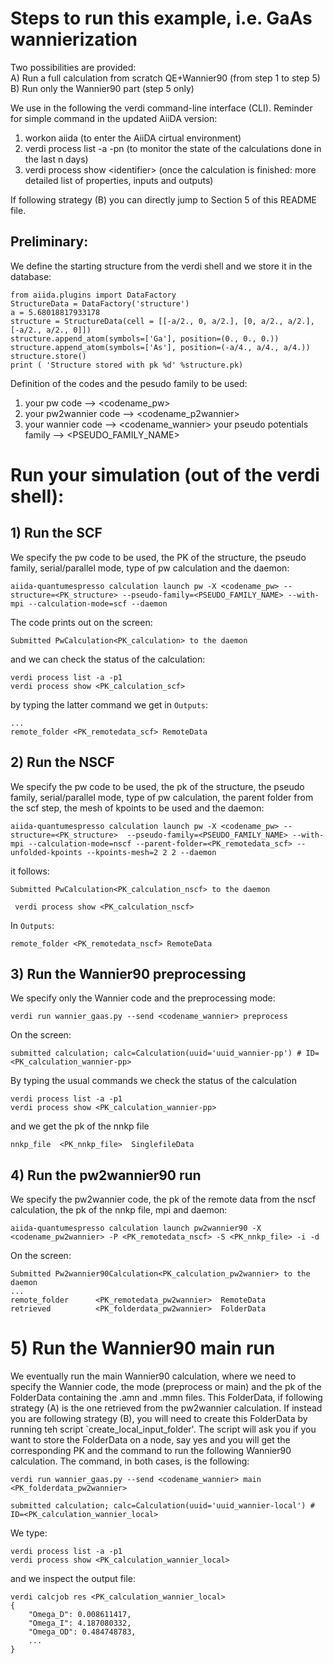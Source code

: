 # Steps to run this example, i.e. GaAs wannierization

 Two possibilities are provided:\
 A) Run a full calculation from scratch QE+Wannier90 (from step 1 to step 5)\
 B) Run only the Wannier90 part (step 5 only)

 We use in the following the  verdi command-line interface (CLI). Reminder for simple command in the updated AiiDA version:
1. workon aiida  (to enter the AiiDA cirtual environment)
2. verdi process list -a -pn (to monitor the state of the calculations done in the last n days)
3. verdi process show \<identifier> (once the calculation is finished: more detailed list of properties, inputs and outputs) 

If following strategy (B) you can directly jump to Section 5 of this README file.


## Preliminary: 
 We define the starting structure from the verdi shell and we store it in the database:
```
from aiida.plugins import DataFactory
StructureData = DataFactory('structure')
a = 5.68018817933178
structure = StructureData(cell = [[-a/2., 0, a/2.], [0, a/2., a/2.], [-a/2., a/2., 0]])
structure.append_atom(symbols=['Ga'], position=(0., 0., 0.))
structure.append_atom(symbols=['As'], position=(-a/4., a/4., a/4.))
structure.store()
print ( 'Structure stored with pk %d' %structure.pk)  
```
 Definition of the codes and the pesudo family to be used:
1. your pw code --> <codename_pw> 
2. your pw2wannier code --> <codename_p2wannier>
3. your wannier code --> <codename_wannier>
your pseudo potentials family --> <PSEUDO_FAMILY_NAME> 




# Run your simulation (out of the verdi shell):
## 1) Run the SCF
We specify the pw code to be used, the PK of the structure, the pseudo family, serial/parallel mode, type of pw calculation and the daemon:
```
aiida-quantumespresso calculation launch pw -X <codename_pw> --structure=<PK_structure> --pseudo-family=<PSEUDO_FAMILY_NAME> --with-mpi --calculation-mode=scf --daemon
```
The code prints out on the screen: 

```
Submitted PwCalculation<PK_calculation> to the daemon 
```
and we can check the status of the calculation:
``` 
verdi process list -a -p1
verdi process show <PK_calculation_scf>
```
by typing the latter command we get in `Outputs`:
```
...
remote_folder <PK_remotedata_scf> RemoteData
```

## 2) Run the NSCF
 We specify the pw code to be used, the pk of the structure, the pseudo family, serial/parallel mode, type of pw calculation, the parent folder from the scf step, the mesh of kpoints to be used and the daemon:
```
aiida-quantumespresso calculation launch pw -X <codename_pw> --structure=<PK_structure>  --pseudo-family=<PSEUDO_FAMILY_NAME> --with-mpi --calculation-mode=nscf --parent-folder=<PK_remotedata_scf> --unfolded-kpoints --kpoints-mesh=2 2 2 --daemon
```
it follows:
```
Submitted PwCalculation<PK_calculation_nscf> to the daemon

```
```
 verdi process show <PK_calculation_nscf>
 ```
In `Outputs`:
```
remote_folder <PK_remotedata_nscf> RemoteData
```

## 3) Run the Wannier90 preprocessing
We specify only the Wannier code and the preprocessing mode:
```
verdi run wannier_gaas.py --send <codename_wannier> preprocess
```
On the screen:
```
submitted calculation; calc=Calculation(uuid='uuid_wannier-pp') # ID=<PK_calculation_wannier-pp>
``` 
By typing the usual commands we check the status of the calculation
```
verdi process list -a -p1
verdi process show <PK_calculation_wannier-pp>
```
and we get the pk of the nnkp file 
```
nnkp_file  <PK_nnkp_file>  SinglefileData
```

## 4) Run the pw2wannier90 run
We specify the pw2wannier code, the pk of the remote data from the nscf calculation, the pk of the nnkp file, mpi and daemon:
```
aiida-quantumespresso calculation launch pw2wannier90 -X <codename_pw2wannier> -P <PK_remotedata_nscf> -S <PK_nnkp_file> -i -d
```
On the screen:
```
Submitted Pw2wannier90Calculation<PK_calculation_pw2wannier> to the daemon
...
remote_folder      <PK_remotedata_pw2wannier>  RemoteData
retrieved          <PK_folderdata_pw2wannier>  FolderData
```

# 5) Run the Wannier90 main run

We eventually run the main Wannier90 calculation, where  we need to specify the Wannier code, the mode (preprocess or main)
and the pk of the FolderData containing the .amn and .mmn files. This FolderData, if following strategy (A) is the one retrieved
from the pw2wannier calculation.
If instead you are following strategy (B), you will need to create this FolderData by running teh script `create_local_input_folder'.
The script will ask you if you want to store the FolderData on a node, say yes and you will get the corresponding PK and the 
command to run the following Wannier90 calculation. The command, in both cases, is the following:

```
verdi run wannier_gaas.py --send <codename_wannier> main <PK_folderdata_pw2wannier> 
```
```
submitted calculation; calc=Calculation(uuid='uuid_wannier-local') # ID=<PK_calculation_wannier_local>
``` 
We type:
```
verdi process list -a -p1
verdi process show <PK_calculation_wannier_local>
```
and we  inspect the output file:
```
verdi calcjob res <PK_calculation_wannier_local>
{
    "Omega_D": 0.008611417,
    "Omega_I": 4.187080332,
    "Omega_OD": 0.484748783,
    ...
}
```
